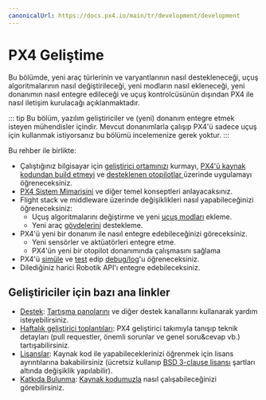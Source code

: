 ```yaml
---
canonicalUrl: https://docs.px4.io/main/tr/development/development
---
```


# PX4 Geliştime

Bu bölümde, yeni araç türlerinin ve varyantlarının nasıl destekleneceği, uçuş algoritmalarının nasıl değiştirileceği, yeni modların nasıl ekleneceği, yeni donanımın nasıl entegre edileceği ve uçuş kontrolcüsünün dışından PX4 ile nasıl iletişim kurulacağı açıklanmaktadır.

::: tip
Bu bölüm, yazılım geliştiriciler ve (yeni) donanım entegre etmek isteyen mühendisler içindir. Mevcut donanımlarla çalışıp PX4'ü sadece uçuş için kullanmak istiyorsanız bu bölümü incelemenize gerek yoktur.
:::

Bu rehber ile birlikte:

* Çalıştığınız bilgisayar için [geliştirici ortamınızı](../dev_setup/config_initial.md) kurmayı, [ PX4'ü kaynak kodundan build etmeyi](../dev_setup/building_px4.md) ve  [desteklenen otopilotlar ](../flight_controller/README.md)  üzerinde uygulamayı öğreneceksiniz.
* [PX4 Sistem Mimarisini](../concept/architecture.md) ve diğer temel konseptleri anlayacaksınız.
* Flight stack ve middleware üzerinde değişiklikleri nasıl yapabileceğinizi öğreneceksiniz:
  - Uçuş algoritmalarını değiştirme ve yeni [uçuş modları](../concept/flight_modes.md) ekleme.
  - Yeni araç [gövdelerini](../dev_airframes/README.md) destekleme.
* PX4'ü yeni bir donanım ile nasıl entegre edebileceğinizi göreceksiniz.
  - Yeni sensörler ve aktüatörleri entegre etme.
  - PX4'ün yeni bir otopilot donanımında çalışmasını sağlama
* PX4'ü [simüle](../simulation/README.md) ve [test](../test_and_ci/README.md) edip [debug/log](../debug/README.md)'u öğreneceksiniz.
* Dilediğiniz harici Robotik API'ı entegre edebileceksiniz.


## Geliştiriciler için bazı ana linkler

- [Destek](contribute/support.md): [Tartışma panolarını](http://discuss.px4.io/) ve diğer destek kanallarını kullanarak yardım isteyebilirsiniz.
- [Haftalık geliştirici toplantıları](../contribute/dev_call.md): PX4 geliştirici takımıyla tanışıp teknik detayları (pull requestler, önemli sorunlar ve genel soru&cevap vb.) tartışabilirsiniz.
- [Lisanslar](../contribute/licenses.md): Kaynak kod ile yapabileceklerinizi öğrenmek için lisans ayrıntılarına bakabilirsiniz (ücretsiz kullanıp [BSD 3-clause lisansı](https://opensource.org/licenses/BSD-3-Clause) şartları altında değişiklik yapılabilir).
- [Katkıda Bulunma](../contribute/README.md): [Kaynak kodumuzla](../contribute/code.md) nasıl çalışabileceğinizi görebilirsiniz.
